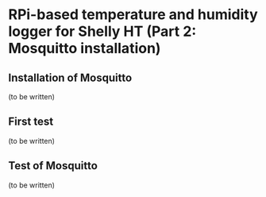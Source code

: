# RPi-based temperature and humidity logger for Shelly HT (Part 2: Mosquitto installation)

## Installation of Mosquitto

(to be written)

## First test

(to be written)

## Test of Mosquitto

(to be written)
